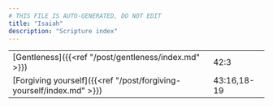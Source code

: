 ```yaml
---
# THIS FILE IS AUTO-GENERATED, DO NOT EDIT
title: "Isaiah"
description: "Scripture index"
---
```


| | |
| --- | --- |
| [Gentleness]({{<ref "/post/gentleness/index.md" >}}) | 42:3 |
| [Forgiving yourself]({{<ref "/post/forgiving-yourself/index.md" >}}) | 43:16,18-19 |
